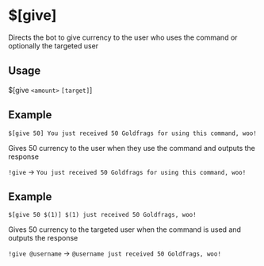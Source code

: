 # $[give]
Directs the bot to give currency to the user who uses the command or optionally the targeted user

## Usage
$[give `<amount>` `[target]`]

## Example
    $[give 50] You just received 50 Goldfrags for using this command, woo!

Gives 50 currency to the user when they use the command and outputs the response

`!give` -> `You just received 50 Goldfrags for using this command, woo!`

## Example
    $[give 50 $(1)] $(1) just received 50 Goldfrags, woo!

Gives 50 currency to the targeted user when the command is used and outputs the response

`!give @username` -> `@username just received 50 Goldfrags, woo!`
